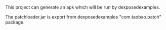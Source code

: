This project can generate an apk which will be run by dexposedexamples.

The patchloader.jar is export from dexposedexamples "com.taobao.patch" package.